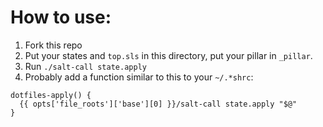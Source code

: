 # How to use:

1. Fork this repo
1. Put your states and `top.sls` in this directory, put your pillar in `_pillar`.
1. Run `./salt-call state.apply`
1. Probably add a function similar to this to your `~/.*shrc`:

```
dotfiles-apply() {
  {{ opts['file_roots']['base'][0] }}/salt-call state.apply "$@"
}
```
